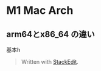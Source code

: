 # M1 Mac Arch

## arm64とx86_64 の違い
基本h


> Written with [StackEdit](https://stackedit.io/).
<!--stackedit_data:
eyJoaXN0b3J5IjpbLTQyODY3ODIwNF19
-->